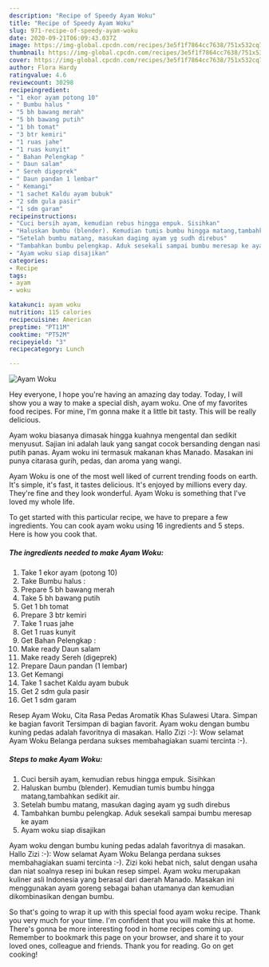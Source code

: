 ```yaml
---
description: "Recipe of Speedy Ayam Woku"
title: "Recipe of Speedy Ayam Woku"
slug: 971-recipe-of-speedy-ayam-woku
date: 2020-09-21T06:09:43.037Z
image: https://img-global.cpcdn.com/recipes/3e5f1f7864cc7638/751x532cq70/ayam-woku-foto-resep-utama.jpg
thumbnail: https://img-global.cpcdn.com/recipes/3e5f1f7864cc7638/751x532cq70/ayam-woku-foto-resep-utama.jpg
cover: https://img-global.cpcdn.com/recipes/3e5f1f7864cc7638/751x532cq70/ayam-woku-foto-resep-utama.jpg
author: Flora Hardy
ratingvalue: 4.6
reviewcount: 30298
recipeingredient:
- "1 ekor ayam potong 10"
- " Bumbu halus "
- "5 bh bawang merah"
- "5 bh bawang putih"
- "1 bh tomat"
- "3 btr kemiri"
- "1 ruas jahe"
- "1 ruas kunyit"
- " Bahan Pelengkap "
- " Daun salam"
- " Sereh digeprek"
- " Daun pandan 1 lembar"
- " Kemangi"
- "1 sachet Kaldu ayam bubuk"
- "2 sdm gula pasir"
- "1 sdm garam"
recipeinstructions:
- "Cuci bersih ayam, kemudian rebus hingga empuk. Sisihkan"
- "Haluskan bumbu (blender). Kemudian tumis bumbu hingga matang,tambahkan sedikit air."
- "Setelah bumbu matang, masukan daging ayam yg sudh direbus"
- "Tambahkan bumbu pelengkap. Aduk sesekali sampai bumbu meresap ke ayam"
- "Ayam woku siap disajikan"
categories:
- Recipe
tags:
- ayam
- woku

katakunci: ayam woku 
nutrition: 115 calories
recipecuisine: American
preptime: "PT11M"
cooktime: "PT52M"
recipeyield: "3"
recipecategory: Lunch

---
```



![Ayam Woku](https://img-global.cpcdn.com/recipes/3e5f1f7864cc7638/751x532cq70/ayam-woku-foto-resep-utama.jpg)

Hey everyone, I hope you're having an amazing day today. Today, I will show you a way to make a special dish, ayam woku. One of my favorites food recipes. For mine, I'm gonna make it a little bit tasty. This will be really delicious.

Ayam woku biasanya dimasak hingga kuahnya mengental dan sedikit menyusut. Sajian ini adalah lauk yang sangat cocok bersanding dengan nasi putih panas. Ayam woku ini termasuk makanan khas Manado. Masakan ini punya citarasa gurih, pedas, dan aroma yang wangi.

Ayam Woku is one of the most well liked of current trending foods on earth. It's simple, it's fast, it tastes delicious. It's enjoyed by millions every day. They're fine and they look wonderful. Ayam Woku is something that I've loved my whole life.


To get started with this particular recipe, we have to prepare a few ingredients. You can cook ayam woku using 16 ingredients and 5 steps. Here is how you cook that.

<!--inarticleads1-->

##### The ingredients needed to make Ayam Woku:

1. Take 1 ekor ayam (potong 10)
1. Take  Bumbu halus :
1. Prepare 5 bh bawang merah
1. Take 5 bh bawang putih
1. Get 1 bh tomat
1. Prepare 3 btr kemiri
1. Take 1 ruas jahe
1. Get 1 ruas kunyit
1. Get  Bahan Pelengkap :
1. Make ready  Daun salam
1. Make ready  Sereh (digeprek)
1. Prepare  Daun pandan (1 lembar)
1. Get  Kemangi
1. Take 1 sachet Kaldu ayam bubuk
1. Get 2 sdm gula pasir
1. Get 1 sdm garam


Resep Ayam Woku, Cita Rasa Pedas Aromatik Khas Sulawesi Utara. Simpan ke bagian favorit Tersimpan di bagian favorit. Ayam woku dengan bumbu kuning pedas adalah favoritnya di masakan. Hallo Zizi :-): Wow selamat Ayam Woku Belanga perdana sukses membahagiakan suami tercinta :-). 

<!--inarticleads2-->

##### Steps to make Ayam Woku:

1. Cuci bersih ayam, kemudian rebus hingga empuk. Sisihkan
1. Haluskan bumbu (blender). Kemudian tumis bumbu hingga matang,tambahkan sedikit air.
1. Setelah bumbu matang, masukan daging ayam yg sudh direbus
1. Tambahkan bumbu pelengkap. Aduk sesekali sampai bumbu meresap ke ayam
1. Ayam woku siap disajikan


Ayam woku dengan bumbu kuning pedas adalah favoritnya di masakan. Hallo Zizi :-): Wow selamat Ayam Woku Belanga perdana sukses membahagiakan suami tercinta :-). Zizi koki hebat nich, salut dengan usaha dan niat soalnya resep ini bukan resep simpel. Ayam woku merupakan kuliner asli Indonesia yang berasal dari daerah Manado. Masakan ini menggunakan ayam goreng sebagai bahan utamanya dan kemudian dikombinasikan dengan bumbu. 

So that's going to wrap it up with this special food ayam woku recipe. Thank you very much for your time. I'm confident that you will make this at home. There's gonna be more interesting food in home recipes coming up. Remember to bookmark this page on your browser, and share it to your loved ones, colleague and friends. Thank you for reading. Go on get cooking!
